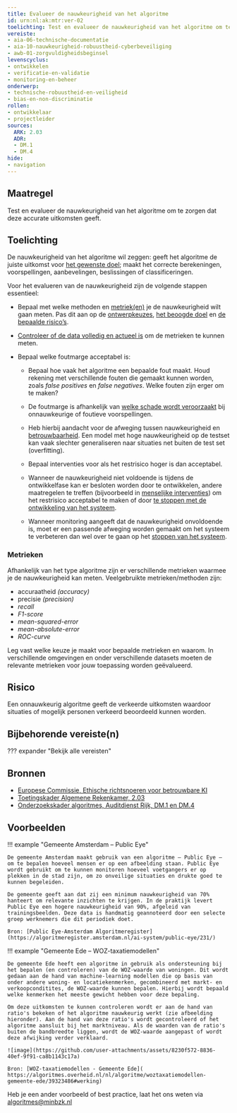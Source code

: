 ```yaml
---
title: Evalueer de nauwkeurigheid van het algoritme
id: urn:nl:ak:mtr:ver-02
toelichting: Test en evalueer de nauwkeurigheid van het algoritme om te zorgen dat deze accurate uitkomsten geeft.
vereiste:
- aia-06-technische-documentatie
- aia-10-nauwkeurigheid-robuustheid-cyberbeveiliging
- awb-01-zorgvuldigheidsbeginsel
levenscyclus:
- ontwikkelen
- verificatie-en-validatie
- monitoring-en-beheer
onderwerp:
- technische-robuustheid-en-veiligheid
- bias-en-non-discriminatie
rollen:
- ontwikkelaar
- projectleider
sources:
  ARK: 2.03
  ADR:
  - DM.1
  - DM.4
hide:
- navigation
---
```


<!-- tags -->

## Maatregel
Test en evalueer de nauwkeurigheid van het algoritme om te zorgen dat deze accurate uitkomsten geeft.

## Toelichting
De nauwkeurigheid van het algoritme wil zeggen: geeft het algoritme de juiste uitkomst voor [het gewenste doel](1-pba-02-formuleren-doelstelling.md); maakt het correcte berekeningen, voorspellingen, aanbevelingen, beslissingen of classificeringen.

Voor het evalueren van de nauwkeurigheid zijn de volgende stappen essentieel:

- Bepaal met welke methoden en [metriek(en)](#metrieken) je de nauwkeurigheid wilt gaan meten. Pas dit aan op de [ontwerpkeuzes](../../levenscyclus/ontwerp.md), [het beoogde doel](1-pba-02-formuleren-doelstelling.md) en [de bepaalde risico’s](2-owp-06-impactanalyse.md).
- [Controleer of de data volledig en actueel is](3-dat-01-datakwaliteit.md) om de metrieken te kunnen meten.
- Bepaal welke foutmarge acceptabel is:

    - Bepaal hoe vaak het algoritme een bepaalde fout maakt. Houd rekening met verschillende fouten die gemaakt kunnen worden, zoals *false positives* en *false negatives*. Welke fouten zijn erger om te maken?
    - De foutmarge is afhankelijk van [welke schade wordt veroorzaakt](2-owp-06-impactanalyse.md) bij onnauwkeurige of foutieve voorspellingen.
    - Heb hierbij aandacht voor de afweging tussen nauwkeurigheid en [betrouwbaarheid](5-ver-06-evalueer-betrouwbaarheid.md). Een model met hoge nauwkeurigheid op de testset kan vaak slechter generaliseren naar situaties net buiten de test set (overfitting).
    - Bepaal interventies voor als het restrisico hoger is dan acceptabel.

    - Wanneer de nauwkeurigheid niet voldoende is tijdens de ontwikkelfase kan er besloten worden door te ontwikkelen, andere maatregelen te treffen (bijvoorbeeld in [menselijke interventies](../../onderwerpen/menselijke-controle.md)) om het restrisico acceptabel te maken of door [te stoppen met de ontwikkeling van het systeem](../../levenscyclus/uitfaseren.md).
    - Wanneer monitoring aangeeft dat de nauwkeurigheid onvoldoende is, moet er een passende afweging worden gemaakt om het systeem te verbeteren dan wel over te gaan op het [stoppen van het systeem](4-owk-02-stopzetten-gebruik.md).

### Metrieken
Afhankelijk van het type algoritme zijn er verschillende metrieken waarmee je de nauwkeurigheid kan meten. Veelgebruikte metrieken/methoden zijn:

- accuraatheid *(accuracy)*
- precisie *(precision)*
- *recall*
- *F1-score*
- *mean-squared-error*
- *mean-absolute-error*
- *ROC-curve*

Leg vast welke keuze je maakt voor bepaalde metrieken en waarom. In verschillende omgevingen en onder verschillende datasets moeten de relevante metrieken voor jouw toepassing worden geëvalueerd.

## Risico
Een onnauwkeurig algoritme geeft de verkeerde uitkomsten waardoor situaties of mogelijk personen verkeerd beoordeeld kunnen worden.

## Bijbehorende vereiste(n)

??? expander "Bekijk alle vereisten"
    <!-- list_vereisten_on_maatregelen_page -->

## Bronnen
- [Europese Commissie, Ethische richtsnoeren voor betrouwbare KI](https://digital-strategy.ec.europa.eu/nl/library/ethics-guidelines-trustworthy-ai)
- [Toetingskader Algemene Rekenkamer, 2.03](https://www.rekenkamer.nl/onderwerpen/algoritmes/documenten/publicaties/2024/05/15/het-toetsingskader-aan-de-slag)
- [Onderzoekskader algoritmes, Auditdienst Rijk, DM.1 en DM.4](/Algoritmekader/voldoen-aan-wetten-en-regels/hulpmiddelen/onderzoekskader-adr/)

## Voorbeelden

!!! example "Gemeente Amsterdam – Public Eye"

	De gemeente Amsterdam maakt gebruik van een algoritme – Public Eye – om te bepalen hoeveel mensen er op een afbeelding staan. Public Eye wordt gebruikt om te kunnen monitoren hoeveel voetgangers er op plekken in de stad zijn, om zo onveilige situaties en drukte goed te kunnen begeleiden.

	De gemeente geeft aan dat zij een minimum nauwkeurigheid van 70% hanteert om relevante inzichten te krijgen. In de praktijk levert Public Eye een hogere nauwkeurigheid van 90%, afgeleid van trainingsbeelden. Deze data is handmatig geannoteerd door een selecte groep werknemers die dit periodiek doet.

	Bron: [Public Eye-Amsterdam Algoritmeregister](https://algoritmeregister.amsterdam.nl/ai-system/public-eye/231/)


!!! example "Gemeente Ede – WOZ-taxatiemodellen"

	De gemeente Ede heeft een algoritme in gebruik als ondersteuning bij het bepalen (en controleren) van de WOZ-waarde van woningen. Dit wordt gedaan aan de hand van machine-learning modellen die op basis van onder andere woning- en locatiekenmerken, gecombineerd met markt- en verkoopconditites, de WOZ-waarde kunnen bepalen. Hierbij wordt bepaald welke kenmerken het meeste gewicht hebben voor deze bepaling.

	Om deze uitkomsten te kunnen controleren wordt er aan de hand van ratio's bekeken of het algoritme nauwkeurig werkt (zie afbeelding hieronder). Aan de hand van deze ratio's wordt gecontroleerd of het algoritme aansluit bij het marktniveau. Als de waarden van de ratio's buiten de bandbreedte liggen, wordt de WOZ-waarde aangepast of wordt deze afwijking verder verklaard.

	![image](https://github.com/user-attachments/assets/8230f572-8836-40ef-9f91-ca8b1143c17a)

	Bron: [WOZ-taxatiemodellen - Gemeente Ede]( https://algoritmes.overheid.nl/nl/algoritme/woztaxatiemodellen-gemeente-ede/39323486#werking)

Heb je een ander voorbeeld of best practice, laat het ons weten via [algoritmes@minbzk.nl](mailto:algoritmes@minbzk.nl)  
